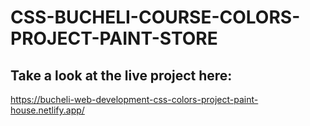 # CSS-BUCHELI-COURSE-COLORS-PROJECT-PAINT-STORE

## Take a look at the live project here:
https://bucheli-web-development-css-colors-project-paint-house.netlify.app/
